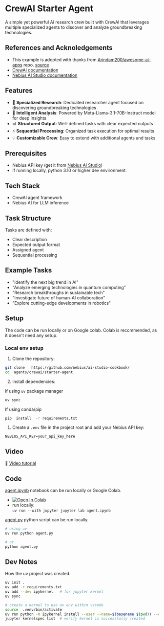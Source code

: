 # CrewAI Starter Agent

A simple yet powerful AI research crew built with CrewAI that leverages multiple specialized agents to discover and analyze groundbreaking technologies. 

## References and Acknoledgements

- This example is adopted with thanks from [Arindam200/awesome-ai-apps](https://github.com/Arindam200/awesome-ai-apps) repo. [source](https://github.com/Arindam200/awesome-ai-apps/tree/main/starter_ai_agents/crewai_starter)
- [CrewAI documentation](https://docs.crewai.com/en/introduction)
- [Nebius AI Studio documentation](https://docs.nebius.com/studio/inference/quickstart)


## Features

- 🔬 **Specialized Research**: Dedicated researcher agent focused on discovering groundbreaking technologies
- 🤖 **Intelligent Analysis**: Powered by Meta-Llama-3.1-70B-Instruct model for deep insights
- 📊 **Structured Output**: Well-defined tasks with clear expected outputs
- ⚡ **Sequential Processing**: Organized task execution for optimal results
- 💡 **Customizable Crew**: Easy to extend with additional agents and tasks

## Prerequisites

- Nebius API key (get it from [Nebius AI Studio](https://studio.nebius.ai/))
- If running locally, python 3.10 or higher dev environment.

## Tech Stack

- CrewAI agent framework
- Nebius AI for LLM inference

## Task Structure

Tasks are defined with:

- Clear description
- Expected output format
- Assigned agent
- Sequential processing

## Example Tasks

- "Identify the next big trend in AI"
- "Analyze emerging technologies in quantum computing"
- "Research breakthroughs in sustainable tech"
- "Investigate future of human-AI collaboration"
- "Explore cutting-edge developments in robotics"

## Setup

The code can be run locally or on Google colab.  Colab is recommended, as it doesn't need any setup.

### Local env setup

1. Clone the repository:

```bash
git clone   https://github.com/nebius/ai-studio-cookbook/
cd  agents/crewai/starter-agent
```
2. Install dependencies:

if using `uv` package manager
```bash
uv sync
```

If using conda/pip

```bash
pip  install  -r requirements.txt
```


1. Create a `.env` file in the project root and add your Nebius API key:

```
NEBIUS_API_KEY=your_api_key_here
```

## Video

🎥 [Video tutorial](https://www.youtube.com/watch?v=jth10qwoMq0)

## Code

[agent.ipynb](agent.ipynb) notebook can be run locally or Google Colab.
- [![Open In Colab](https://colab.research.google.com/assets/colab-badge.svg)](https://colab.research.google.com/github/nebius/ai-studio-cookbook/blob/main/agents/crewai/starter-agent/agent.ipynb)
- run locally:  
    `uv run --with jupyter jupyter lab agent.ipynb`

[agent.py](agent.py) python script can be run locally.

```bash
# using uv
uv run python agent.py

# or 
python agent.py
```

## Dev Notes

How the uv project was created.

```bash
uv init .
uv add -r requirements.txt
uv add --dev ipykernel   # for jupyter kernel
uv sync

# create a kernel to use uv env within vscode
source  .venv/bin/activate
uv run python -m ipykernel install --user --name=$(basename $(pwd)) --display-name "$(basename $(pwd))"
jupyter kernelspec list  # verify kernel is successfully created
```




